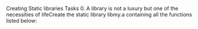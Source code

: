 Creating Static libraries
Tasks
0. A library is not a luxury but one of the necessities of lifeCreate the static library libmy.a containing all the functions listed below:
